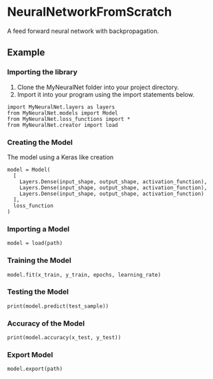 # NeuralNetworkFromScratch
A feed forward neural network with backpropagation. 

## Example
### Importing the library

1. Clone the MyNeuralNet folder into your project directory.
2. Import it into your program using the import statements below.

```
import MyNeuralNet.layers as layers
from MyNeuralNet.models import Model
from MyNeuralNet.loss_functions import *
from MyNeuralNet.creator import load
```

### Creating the Model
The model using a Keras like creation
```
model = Model(
  [
    Layers.Dense(input_shape, output_shape, activation_function),
    Layers.Dense(input_shape, output_shape, activation_function),
    Layers.Dense(input_shape, output_shape, activation_function)
  ],
  loss_function
)
```
### Importing a Model
```
model = load(path)
```

### Training the Model
```
model.fit(x_train, y_train, epochs, learning_rate)
```

### Testing the Model
```
print(model.predict(test_sample))
```

### Accuracy of the Model
```
print(model.accuracy(x_test, y_test))
```

### Export Model
```
model.export(path)
```
